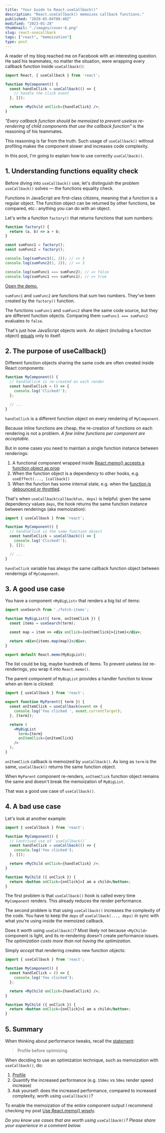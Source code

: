 ```yaml
---
title: "Your Guide to React.useCallback()"
description: "React.useCallback() memoizes callback functions."
published: "2020-05-04T08:40Z"
modified: "2023-01-28"
thumbnail: "./images/cover-6.png"
slug: react-usecallback
tags: ["react", "memoization"]
type: post
---
```


A reader of my blog reached me on Facebook with an interesting question. He said his teammates, no matter the situation, were wrapping every callback function inside `useCallback()`:

```jsx mark=4:6
import React, { useCallback } from 'react';

function MyComponent() {
  const handleClick = useCallback(() => {
    // handle the click event
  }, []);

  return <MyChild onClick={handleClick} />;
}
```

*"Every callback function should be memoized to prevent useless re-rendering of child components that use the callback function"* is the reasoning of his teammates.   

This reasoning is far from the truth. Such usage of `useCallback()` without profiling makes the component slower and increases code complexity.    

In this post, I'm going to explain how to use correctly `useCallback()`.

<Affiliate />

## 1. Understanding functions equality check

Before diving into `useCallback()` use, let's distinguish the problem `useCallback()` solves &mdash; the functions equality check.    

Functions in JavaScript are first-class citizens, meaning that a function is a regular object. The function object can be returned by other functions, be compared, etc.: anything you can do with an object.  

Let's write a function `factory()` that returns functions that sum numbers: 

```javascript mark=11:12
function factory() {
  return (a, b) => a + b;
}

const sumFunc1 = factory();
const sumFunc2 = factory();

console.log(sumFunc1(1, 2)); // => 3
console.log(sumFunc2(1, 2)); // => 3

console.log(sumFunc1 === sumFunc2); // => false
console.log(sumFunc1 === sumFunc1); // => true
```
[Open the demo.](https://jsfiddle.net/dmitri_pavlutin/zf8t2kx7/2/)

`sumFunc1` and `sumFunc2` are functions that sum two numbers. They've been created by the `factory()` function.  

The functions `sumFunc1` and `sumFunc2` share the same code source, but they are different function objects. Comparing them `sumFunc1 === sumFunc2` evaluates to `false`.  

That's just how JavaScript objects work. An object (including a function object) [equals](/the-legend-of-javascript-equality-operator/#the-identity-operator) only to itself.  

## 2. The purpose of useCallback()

Different function objects sharing the same code are often created inside React components:

```jsx mark=3:5
function MyComponent() {
  // handleClick is re-created on each render
  const handleClick = () => {
    console.log('Clicked!');
  };

  // ...
}
```

`handleClick` is a different function object on every rendering of `MyComponent`.  

Because inline functions are cheap, the re-creation of functions on each rendering is not a problem. *A few inline functions per component are acceptable.*  

But in some cases you need to maintain a single function instance between renderings:

1. A functional component wrapped inside [React.memo() accepts a function object as prop](/use-react-memo-wisely/#4-reactmemo-and-callback-functions)
2. When the function object is a dependency to other hooks, e.g. `useEffect(..., [callback])`  
3. When the function has some internal state, e.g. when the [function is debounced or throttled](/react-throttle-debounce/#2-debouncing-a-callback-the-first-attempt).  

That's when `useCallback(callbackFun, deps)` is helpful: given the same dependency values `deps`, the hook returns the same function instance between renderings (aka memoization):

```jsx mark=5:7
import { useCallback } from 'react';

function MyComponent() {
  // handleClick is the same function object
  const handleClick = useCallback(() => {
    console.log('Clicked!');
  }, []);

  // ...
}
```

`handleClick` variable has always the same callback function object between renderings of `MyComponent`. 

## 3. A good use case

You have a component `<MyBigList>` that renders a big list of items:

```jsx
import useSearch from './fetch-items';

function MyBigList({ term, onItemClick }) {
  const items = useSearch(term);

  const map = item => <div onClick={onItemClick}>{item}</div>;

  return <div>{items.map(map)}</div>;
}

export default React.memo(MyBigList);
```

The list could be big, maybe hundreds of items. To prevent useless list re-renderings, you wrap it into `React.memo()`.  

The parent component of `MyBigList` provides a handler function to know when an item is clicked:  

```jsx mark=11
import { useCallback } from 'react';

export function MyParent({ term }) {
  const onItemClick = useCallback(event => {
    console.log('You clicked ', event.currentTarget);
  }, [term]);

  return (
    <MyBigList
      term={term}
      onItemClick={onItemClick}
    />
  );
}
```

`onItemClick` callback is memoized by `useCallback()`. As long as `term` is the same, `useCallback()` returns the same function object.  

When `MyParent` component re-renders, `onItemClick` function object remains the same and doesn't break the memoization of `MyBigList`.  

That was a good use case of `useCallback()`.  

## 4. A bad use case

Let's look at another example:

```jsx mark=5:7
import { useCallback } from 'react';

function MyComponent() {
  // Contrived use of `useCallback()`
  const handleClick = useCallback(() => {
    console.log('You clicked');
  }, []);

  return <MyChild onClick={handleClick} />;
}

function MyChild ({ onClick }) {
  return <button onClick={onClick}>I am a child</button>;
}
```

The first problem is that `useCallback()` hook is called every time `MyComponent` renders. This already reduces the render performance.  

The second problem is that using `useCallback()` increases the complexity of the code. You have to keep the `deps` of `useCallback(..., deps)` in sync with what you're using inside the memoized callback.  

Does it worth using `useCallback()`? Most likely not because `<MyChild>` component is light, and its re-rendering doesn't create performance issues. *The optimization costs more than not having the optimization*.  

Simply *accept* that rendering creates new function objects:

```jsx mark=4:6
import { useCallback } from 'react';

function MyComponent() {
  const handleClick = () => {
    console.log('You clicked');
  };

  return <MyChild onClick={handleClick} />;
}

function MyChild ({ onClick }) {
  return <button onClick={onClick}>I am a child</button>;
}
```

## 5. Summary

When thinking about performance tweaks, recall the [statement](https://wiki.c2.com/?ProfileBeforeOptimizing):

> Profile before optimizing

When deciding to use an optimization technique, such as memoization with `useCallback()`, do:

1. [Profile](https://developer.chrome.com/docs/devtools/evaluate-performance/)
2. Quantify the increased performance (e.g. `150ms` vs `50ms` render speed increase)
3. Ask yourself: does the increased performance, compared to increased complexity, worth using `useCallback()`?  

To enable the memoization of the entire component output I recommend checking my post [Use React.memo() wisely](/use-react-memo-wisely/).  

*Do you know use cases that are worth using `useCallback()`? Please share your experience in a comment below.*
